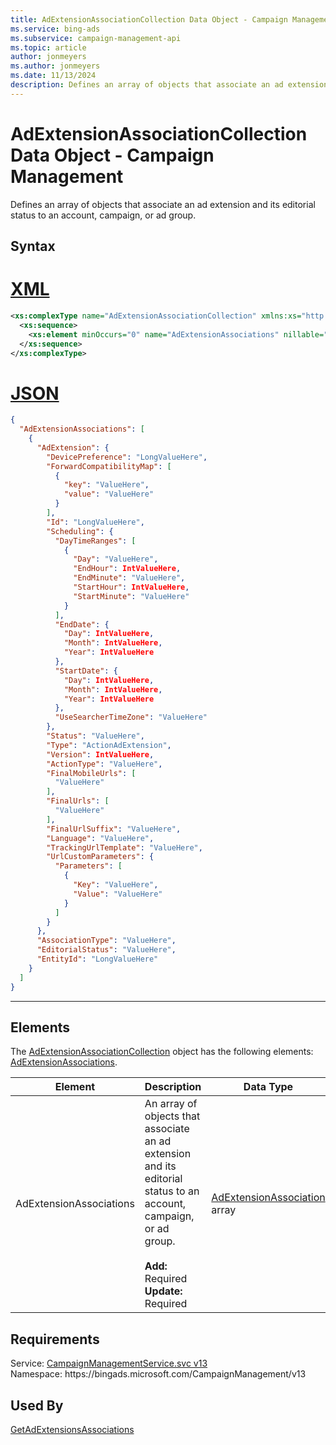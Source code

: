 ```yaml
---
title: AdExtensionAssociationCollection Data Object - Campaign Management
ms.service: bing-ads
ms.subservice: campaign-management-api
ms.topic: article
author: jonmeyers
ms.author: jonmeyers
ms.date: 11/13/2024
description: Defines an array of objects that associate an ad extension and its editorial status to an account, campaign, or ad group.
---
```

# AdExtensionAssociationCollection Data Object - Campaign Management
Defines an array of objects that associate an ad extension and its editorial status to an account, campaign, or ad group.

## Syntax

# [XML](#tab/xml)

```xml
<xs:complexType name="AdExtensionAssociationCollection" xmlns:xs="http://www.w3.org/2001/XMLSchema">
  <xs:sequence>
    <xs:element minOccurs="0" name="AdExtensionAssociations" nillable="true" type="tns:ArrayOfAdExtensionAssociation" />
  </xs:sequence>
</xs:complexType>
```

# [JSON](#tab/json)

```json
{
  "AdExtensionAssociations": [
    {
      "AdExtension": {
        "DevicePreference": "LongValueHere",
        "ForwardCompatibilityMap": [
          {
            "key": "ValueHere",
            "value": "ValueHere"
          }
        ],
        "Id": "LongValueHere",
        "Scheduling": {
          "DayTimeRanges": [
            {
              "Day": "ValueHere",
              "EndHour": IntValueHere,
              "EndMinute": "ValueHere",
              "StartHour": IntValueHere,
              "StartMinute": "ValueHere"
            }
          ],
          "EndDate": {
            "Day": IntValueHere,
            "Month": IntValueHere,
            "Year": IntValueHere
          },
          "StartDate": {
            "Day": IntValueHere,
            "Month": IntValueHere,
            "Year": IntValueHere
          },
          "UseSearcherTimeZone": "ValueHere"
        },
        "Status": "ValueHere",
        "Type": "ActionAdExtension",
        "Version": IntValueHere,
        "ActionType": "ValueHere",
        "FinalMobileUrls": [
          "ValueHere"
        ],
        "FinalUrls": [
          "ValueHere"
        ],
        "FinalUrlSuffix": "ValueHere",
        "Language": "ValueHere",
        "TrackingUrlTemplate": "ValueHere",
        "UrlCustomParameters": {
          "Parameters": [
            {
              "Key": "ValueHere",
              "Value": "ValueHere"
            }
          ]
        }
      },
      "AssociationType": "ValueHere",
      "EditorialStatus": "ValueHere",
      "EntityId": "LongValueHere"
    }
  ]
}
```

-----

## <a name="elements"></a>Elements

The [AdExtensionAssociationCollection](adextensionassociationcollection.md) object has the following elements: [AdExtensionAssociations](#adextensionassociations).

|Element|Description|Data Type|
|-----------|---------------|-------------|
|<a name="adextensionassociations"></a>AdExtensionAssociations|An array of objects that associate an ad extension and its editorial status to an account, campaign, or ad group.<br/><br/>**Add:** Required<br/>**Update:** Required|[AdExtensionAssociation](adextensionassociation.md) array|

## Requirements
Service: [CampaignManagementService.svc v13](https://campaign.api.bingads.microsoft.com/Api/Advertiser/CampaignManagement/v13/CampaignManagementService.svc)  
Namespace: https\://bingads.microsoft.com/CampaignManagement/v13  

## Used By
[GetAdExtensionsAssociations](getadextensionsassociations.md)  

